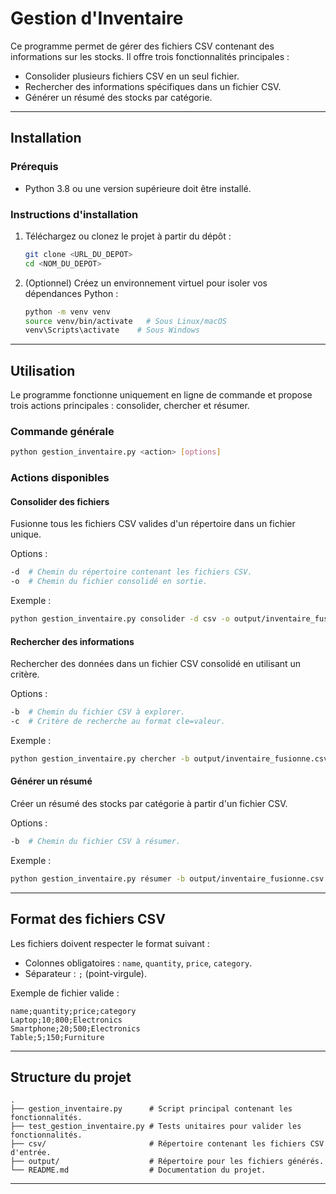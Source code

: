 
# Gestion d'Inventaire

Ce programme permet de gérer des fichiers CSV contenant des informations sur les stocks. Il offre trois fonctionnalités principales :
- Consolider plusieurs fichiers CSV en un seul fichier.
- Rechercher des informations spécifiques dans un fichier CSV.
- Générer un résumé des stocks par catégorie.

---

## Installation

### Prérequis
- Python 3.8 ou une version supérieure doit être installé.

### Instructions d'installation
1. Téléchargez ou clonez le projet à partir du dépôt :
   ```bash
   git clone <URL_DU_DEPOT>
   cd <NOM_DU_DEPOT>
   ```

2. (Optionnel) Créez un environnement virtuel pour isoler vos dépendances Python :
   ```bash
   python -m venv venv
   source venv/bin/activate   # Sous Linux/macOS
   venv\Scripts\activate    # Sous Windows
   ```

---

## Utilisation

Le programme fonctionne uniquement en ligne de commande et propose trois actions principales : consolider, chercher et résumer.

### Commande générale
```bash
python gestion_inventaire.py <action> [options]
```

### Actions disponibles

#### Consolider des fichiers
Fusionne tous les fichiers CSV valides d'un répertoire dans un fichier unique.

Options :
```bash
-d  # Chemin du répertoire contenant les fichiers CSV.
-o  # Chemin du fichier consolidé en sortie.
```

Exemple :
```bash
python gestion_inventaire.py consolider -d csv -o output/inventaire_fusionne.csv
```

#### Rechercher des informations
Rechercher des données dans un fichier CSV consolidé en utilisant un critère.

Options :
```bash
-b  # Chemin du fichier CSV à explorer.
-c  # Critère de recherche au format cle=valeur.
```

Exemple :
```bash
python gestion_inventaire.py chercher -b output/inventaire_fusionne.csv -c category=Electronics
```

#### Générer un résumé
Créer un résumé des stocks par catégorie à partir d'un fichier CSV.

Options :
```bash
-b  # Chemin du fichier CSV à résumer.
```

Exemple :
```bash
python gestion_inventaire.py résumer -b output/inventaire_fusionne.csv
```

---

## Format des fichiers CSV

Les fichiers doivent respecter le format suivant :
- Colonnes obligatoires : `name`, `quantity`, `price`, `category`.
- Séparateur : `;` (point-virgule).

Exemple de fichier valide :
```csv
name;quantity;price;category
Laptop;10;800;Electronics
Smartphone;20;500;Electronics
Table;5;150;Furniture
```

---

## Structure du projet

```plaintext
.
├── gestion_inventaire.py      # Script principal contenant les fonctionnalités.
├── test_gestion_inventaire.py # Tests unitaires pour valider les fonctionnalités.
├── csv/                       # Répertoire contenant les fichiers CSV d'entrée.
├── output/                    # Répertoire pour les fichiers générés.
└── README.md                  # Documentation du projet.
```

---


